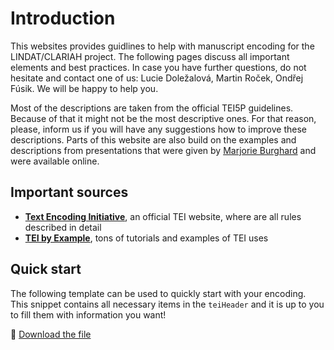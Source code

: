 # Introduction

This websites provides guidlines to help with manuscript encoding for the LINDAT/CLARIAH project. The following pages discuss all important elements and best practices. In case you have further questions, do not hesitate and contact one of us: Lucie Doležalová, Martin Roček, Ondřej Fúsik. We will be happy to help you.

Most of the descriptions are taken from the official TEI5P guidelines. Because of that it might not be the most descriptive ones. For that reason, please, inform us if you will have any suggestions how to improve these descriptions. Parts of this website are also build on the examples and descriptions from presentations that were given by [Marjorie Burghard](https://www.digitalmanuscripts.eu/people/co-ordinators/marjorie-burghart/) and were available online.

## Important sources
+ [**Text Encoding Initiative**](https://www.tei-c.org/release/doc/tei-p5-doc/en/html/index.html), an official TEI website, where are all rules described in detail
+ [**TEI by Example**](http://teibyexample.org/TBE.htm), tons of tutorials and examples of TEI uses

## Quick start

The following template can be used to quickly start with your encoding. This snippet contains all necessary items in the `teiHeader` and it is up to you to fill them with information you want!

:floppy_disk: <a href="../files/quick_start.xml" download>Download the file</a>
